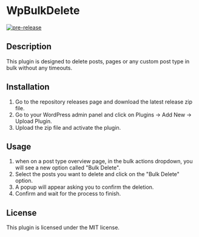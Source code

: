 # WpBulkDelete

[![pre-release](https://github.com/ProductionPanic/WpBulkDelete/actions/workflows/pre_release.yml/badge.svg)](https://github.com/ProductionPanic/WpBulkDelete/actions/workflows/pre_release.yml)

## Description
This plugin is designed to delete posts, pages or any custom post type in bulk without any timeouts.

## Installation
1. Go to the repository releases page and download the latest release zip file.
2. Go to your WordPress admin panel and click on Plugins -> Add New -> Upload Plugin.
3. Upload the zip file and activate the plugin.

## Usage
1. when on a post type overview page, in the bulk actions dropdown, you will see a new option called "Bulk Delete".
2. Select the posts you want to delete and click on the "Bulk Delete" option.
3. A popup will appear asking you to confirm the deletion.
4. Confirm and wait for the process to finish.

## License
This plugin is licensed under the MIT license.
